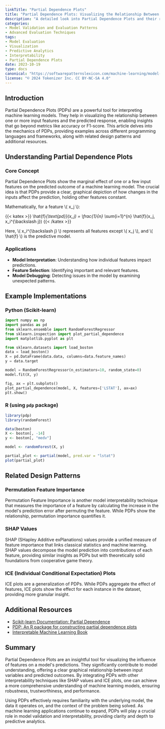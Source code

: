 ```yaml
---
linkTitle: "Partial Dependence Plots"
title: "Partial Dependence Plots: Visualizing the Relationship Between Features and Predicted Response"
description: "A detailed look into Partial Dependence Plots and their role in evaluating and understanding machine learning models."
categories:
- Model Validation and Evaluation Patterns
- Advanced Evaluation Techniques
tags:
- Model Evaluation
- Visualization
- Predictive Analytics
- Interpretability
- Partial Dependence Plots
date: 2023-10-19
type: docs
canonical: "https://softwarepatternslexicon.com/machine-learning/model-validation-and-evaluation-patterns/advanced-evaluation-techniques/partial-dependence-plots"
license: "© 2024 Tokenizer Inc. CC BY-NC-SA 4.0"
---
```


## Introduction

Partial Dependence Plots (PDPs) are a powerful tool for interpreting machine learning models. They help in visualizing the relationship between one or more input features and the predicted response, enabling insights that go beyond metrics like accuracy or F1-score. This article delves into the mechanics of PDPs, providing examples across different programming languages and frameworks, along with related design patterns and additional resources.

## Understanding Partial Dependence Plots

### Core Concept

Partial Dependence Plots show the marginal effect of one or a few input features on the predicted outcome of a machine learning model. The crucial idea is that PDPs provide a clear, graphical depiction of how changes in the inputs affect the prediction, holding other features constant.

Mathematically, for a feature \\( x_j \\):

{{< katex >}}
\hat{f}_{\text{pd}}(x_j) = \frac{1}{n} \sum_{i=1}^{n} \hat{f}(x_j, x_i^{\backslash j})
{{< /katex >}}

Here, \\( x_i^{\backslash j} \\) represents all features except \\( x_j \\), and \\( \hat{f} \\) is the predictive model.

### Applications

- **Model Interpretation**: Understanding how individual features impact predictions.
- **Feature Selection**: Identifying important and relevant features.
- **Model Debugging**: Detecting issues in the model by examining unexpected patterns.

## Example Implementations

### Python (Scikit-learn)

```python
import numpy as np
import pandas as pd
from sklearn.ensemble import RandomForestRegressor
from sklearn.inspection import plot_partial_dependence
import matplotlib.pyplot as plt

from sklearn.datasets import load_boston
data = load_boston()
X = pd.DataFrame(data.data, columns=data.feature_names)
y = data.target

model = RandomForestRegressor(n_estimators=10, random_state=0)
model.fit(X, y)

fig, ax = plt.subplots()
plot_partial_dependence(model, X, features=['LSTAT'], ax=ax)
plt.show()
```

### R (using `pdp` package)

```R
library(pdp)
library(randomForest)

data(boston)
X <- boston[, -14]
y <- boston[, "medv"]

model <- randomForest(X, y)

partial_plot <- partial(model, pred.var = "lstat")
plot(partial_plot)
```

## Related Design Patterns

### Permutation Feature Importance

Permutation Feature Importance is another model interpretability technique that measures the importance of a feature by calculating the increase in the model's prediction error after permuting the feature. While PDPs show the relationship, permutation importance quantifies it.

### SHAP Values

SHAP (SHapley Additive exPlanations) values provide a unified measure of feature importance that links classical statistics and machine learning. SHAP values decompose the model prediction into contributions of each feature, providing similar insights as PDPs but with theoretically solid foundations from cooperative game theory.

### ICE (Individual Conditional Expectation) Plots

ICE plots are a generalization of PDPs. While PDPs aggregate the effect of features, ICE plots show the effect for each instance in the dataset, providing more granular insight.

## Additional Resources

- [Scikit-learn Documentation: Partial Dependence](https://scikit-learn.org/stable/modules/partial_dependence.html)
- [PDP: An R package for constructing partial dependence plots](https://cran.r-project.org/web/packages/pdp/pdp.pdf)
- [Interpretable Machine Learning Book](https://christophm.github.io/interpretable-ml-book/pdp.html)

## Summary

Partial Dependence Plots are an insightful tool for visualizing the influence of features on a model's predictions. They significantly contribute to model understanding, offering a clear graphical relationship between input variables and predicted outcomes. By integrating PDPs with other interpretability techniques like SHAP values and ICE plots, one can achieve a more comprehensive understanding of machine learning models, ensuring robustness, trustworthiness, and performance.

Using PDPs effectively requires familiarity with the underlying model, the data it operates on, and the context of the problem being solved. As machine learning applications continue to expand, PDPs will play a crucial role in model validation and interpretability, providing clarity and depth to predictive analytics.
